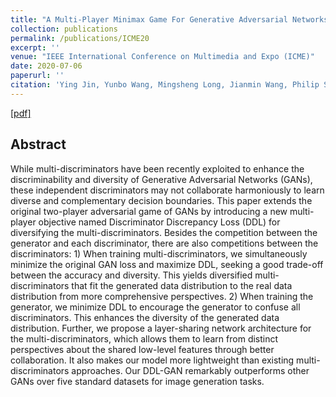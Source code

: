 ```yaml
---
title: "A Multi-Player Minimax Game For Generative Adversarial Networks"
collection: publications
permalink: /publications/ICME20
excerpt: ''
venue: "IEEE International Conference on Multimedia and Expo (ICME)"
date: 2020-07-06
paperurl: ''
citation: 'Ying Jin, Yunbo Wang, Mingsheng Long, Jianmin Wang, Philip S. Yu, Jiaguang Sun. &quot;A Multi-Player Minimax Game For Generative Adversarial Networks&quot;.<i>IEEE International Conference on Multimedia and Expo</i> <b>ICME 2020</b>.'
---
```


[[pdf]](http://ise.thss.tsinghua.edu.cn/~mlong/doc/multiplayer-gan-icme20.pdf)

## Abstract
While multi-discriminators have been recently exploited to enhance the discriminability and diversity of Generative Adversarial Networks (GANs), these independent discriminators may not collaborate harmoniously to learn diverse and complementary decision boundaries. This paper extends the original two-player adversarial game of GANs by introducing a new multi-player objective named Discriminator Discrepancy Loss (DDL) for diversifying the multi-discriminators. Besides the competition between the generator and each discriminator, there are also competitions between the discriminators: 1) When training multi-discriminators, we simultaneously minimize the original GAN loss and maximize DDL, seeking a good trade-off between the accuracy and diversity. This yields diversified multi-discriminators that fit the generated data distribution to the real data distribution from more comprehensive perspectives. 2) When training the generator, we minimize DDL to encourage the generator to confuse all discriminators. This enhances the diversity of the generated data distribution. Further, we propose a layer-sharing network architecture for the multi-discriminators, which allows them to learn from distinct perspectives about the shared low-level features through better collaboration. It also makes our model more lightweight than existing multi-discriminators approaches. Our DDL-GAN remarkably outperforms other GANs over five standard datasets for image generation tasks.